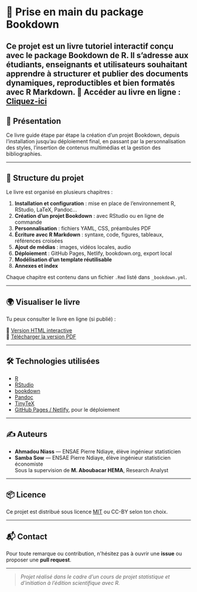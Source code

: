 # 📘 Prise en main du package Bookdown

Ce projet est un **livre tutoriel interactif** conçu avec le package **Bookdown** de R. Il s’adresse aux étudiants, enseignants et utilisateurs souhaitant apprendre à structurer et publier des documents dynamiques, reproductibles et bien formatés avec R Markdown.
🔗 **Accéder au livre en ligne** : [Cliquez-ici]([https://bookdown.org/ahmadouniass2/Atlas_des_dynamiques_environnementales_du_Sahel/])
---

## 📖 Présentation

Ce livre guide étape par étape la création d’un projet Bookdown, depuis l’installation jusqu’au déploiement final, en passant par la personnalisation des styles, l’insertion de contenus multimédias et la gestion des bibliographies.

---

## 🧱 Structure du projet

Le livre est organisé en plusieurs chapitres :

1. **Installation et configuration** : mise en place de l’environnement R, RStudio, LaTeX, Pandoc...
2. **Création d’un projet Bookdown** : avec RStudio ou en ligne de commande
3. **Personnalisation** : fichiers YAML, CSS, préambules PDF
4. **Écriture avec R Markdown** : syntaxe, code, figures, tableaux, références croisées
5. **Ajout de médias** : images, vidéos locales, audio
6. **Déploiement** : GitHub Pages, Netlify, bookdown.org, export local
7. **Modélisation d’un template réutilisable**
8. **Annexes et index**

Chaque chapitre est contenu dans un fichier `.Rmd` listé dans `_bookdown.yml`.

---

## 🌍 Visualiser le livre

Tu peux consulter le livre en ligne (si publié) :

🔗 [Version HTML interactive](https://tonpseudo.github.io/nom-du-livre/)  
📄 [Télécharger la version PDF](docs/nom-du-livre.pdf)

---

## 🛠️ Technologies utilisées

- [R](https://cran.r-project.org/)
- [RStudio](https://posit.co/)
- [bookdown](https://bookdown.org/)
- [Pandoc](https://pandoc.org/)
- [TinyTeX](https://yihui.org/tinytex/)
- [GitHub Pages / Netlify](https://pages.github.com/), pour le déploiement

---

## ✍️ Auteurs

- **Ahmadou Niass** — ENSAE Pierre Ndiaye, élève ingénieur statisticien
- **Samba Sow** — ENSAE Pierre Ndiaye, élève ingénieur statisticien économiste  
Sous la supervision de **M. Aboubacar HEMA**, Research Analyst

---

## 📦 Licence

Ce projet est distribué sous licence [MIT](LICENSE) ou CC-BY selon ton choix.

---

## 📬 Contact

Pour toute remarque ou contribution, n'hésitez pas à ouvrir une **issue** ou proposer une **pull request**.

---

> _Projet réalisé dans le cadre d’un cours de projet statistique et d’initiation à l’édition scientifique avec R._
